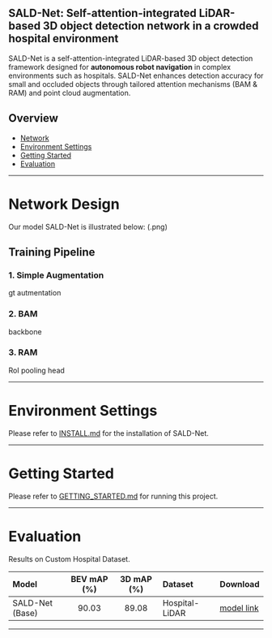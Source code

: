 ## SALD-Net: Self-attention-integrated LiDAR-based 3D object detection network in a crowded hospital environment

SALD-Net is a self-attention-integrated LiDAR-based 3D object detection framework designed for **autonomous robot navigation** in complex environments such as hospitals. SALD-Net enhances detection accuracy for small and occluded objects through tailored attention mechanisms (BAM & RAM) and point cloud augmentation.

## Overview
- [Network](#network)
- [Environment Settings](#environment-settings)
- [Getting Started](#getting-started)
- [Evaluation](#evaluation)

---

# Network Design
Our model SALD-Net is illustrated below:
(.png)

## Training Pipeline
### 1. Simple Augmentation
gt autmentation

### 2. BAM
backbone

### 3. RAM
RoI pooling head 

---

# Environment Settings 
Please refer to [INSTALL.md](docs/INSTALL.md) for the installation of SALD-Net.

---

# Getting Started
Please refer to [GETTING_STARTED.md](docs/GETTING_STARTED.md) for running this project.

---

# Evaluation
Results on Custom Hospital Dataset.

| Model | BEV mAP (%) | 3D mAP (%) | Dataset | Download |
|:------|:-------------:|:-------------:|:----------|:----------|
| SALD-Net (Base) | 90.03 | 89.08 | Hospital-LiDAR | [model link](#) |

---
